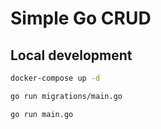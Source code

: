 # Simple Go CRUD

## Local development

```bash
docker-compose up -d

go run migrations/main.go

go run main.go
```
